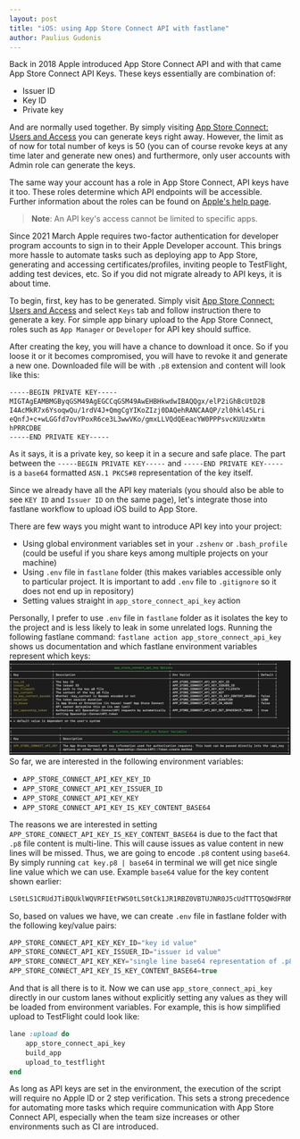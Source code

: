 ```yaml
---
layout: post
title: "iOS: using App Store Connect API with fastlane"
author: Paulius Gudonis
---
```


Back in 2018 Apple introduced App Store Connect API and with that came App Store Connect API Keys. These keys essentially are combination of:

* Issuer ID
* Key ID
* Private key

And are normally used together. By simply visiting [App Store Connect: Users and Access](https://appstoreconnect.apple.com/access/api) you can generate keys right away. However, the limit as of now for total number of keys is 50 (you can of course revoke keys at any time later and generate new ones) and furthermore, only user accounts with Admin role can generate the keys.

The same way your account has a role in App Store Connect, API keys have it too. These roles determine which API endpoints will be accessible. Further information about the roles can be found on [Apple's help page](https://help.apple.com/app-store-connect/#/deve5f9a89d7).

> **Note**: An API key's access cannot be limited to specific apps.

Since 2021 March Apple requires two-factor authentication for developer program accounts to sign in to their Apple Developer account. This brings more hassle to automate tasks such as deploying app to App Store, generating and accessing certificates/profiles, inviting people to TestFlight, adding test devices, etc. So if you did not migrate already to API keys, it is about time.

To begin, first, key has to be generated. Simply visit [App Store Connect: Users and Access](https://appstoreconnect.apple.com/access/api) and select `Keys` tab and follow instruction there to generate a key. For simple app binary upload to the App Store Connect, roles such as `App Manager` or `Developer` for API key should suffice.

After creating the key, you will have a chance to download it once. So if you loose it or it becomes compromised, you will have to revoke it and generate a new one. Downloaded file will be with `.p8` extension and content will look like this:

```
-----BEGIN PRIVATE KEY-----
MIGTAgEAMBMGByqGSM49AgEGCCqGSM49AwEHBHkwdwIBAQQgx/elP2iGhBcUtD2B
I4AcMkR7x6YsoqwQu/1rdV4J+QmgCgYIKoZIzj0DAQehRANCAAQP/zl0hkl45Lri
eQnfJ+c+wLGGfd7ovYPoxR6ce3L3wwVKo/gmxLLVQdQEeacYW0PPPsvcKUUzxWtm
hPRRCDBE
-----END PRIVATE KEY-----
```

As it says, it is a private key, so keep it in a secure and safe place. The part between the `-----BEGIN PRIVATE KEY-----` and `-----END PRIVATE KEY-----` is a `base64` formatted `ASN.1 PKCS#8` representation of the key itself.
 
Since we already have all the API key materials (you should also be able to see `KEY ID` and `Issuer ID` on the same page), let's integrate those into fastlane workflow to upload iOS build to App Store.

There are few ways you might want to introduce API key into your project:
* Using global environment variables set in your `.zshenv` or `.bash_profile` (could be useful if you share keys among multiple projects on your machine)
* Using `.env` file in `fastlane` folder (this makes variables accessible only to particular project. It is important to add `.env` file to `.gitignore` so it does not end up in repository)
* Setting values straight in `app_store_connect_api_key` action

Personally, I prefer to use `.env` file in `fastlane` folder as it isolates the key to the project and is less likely to leak in some unrelated logs. Running the following fastlane command: `fastlane action app_store_connect_api_key` shows us documentation and which fastlane environment variables represent which keys: ![app_store_connect_api_key documentation](/assets/post/app-store-connect-api-key-content.png)
So far, we are interested in the following environment variables: 
* `APP_STORE_CONNECT_API_KEY_KEY_ID`
* `APP_STORE_CONNECT_API_KEY_ISSUER_ID`
* `APP_STORE_CONNECT_API_KEY_KEY`
* `APP_STORE_CONNECT_API_KEY_IS_KEY_CONTENT_BASE64`

The reasons we are interested in setting `APP_STORE_CONNECT_API_KEY_IS_KEY_CONTENT_BASE64` is due to the fact that `.p8` file content is multi-line. This will cause issues as value content in new lines will be missed. Thus, we are going to encode `.p8` content using `base64`. By simply running `cat key.p8 | base64` in terminal we will get nice single line value which we can use. Example `base64` value for the key content shown earlier:

```javascript
LS0tLS1CRUdJTiBQUklWQVRFIEtFWS0tLS0tCk1JR1RBZ0VBTUJNR0J5cUdTTTQ5QWdFR0NDcUdTTTQ5QXdFSEJIa3dkd0lCQVFRZ3FEVkF1UEVITHNQenFhSzYKaVpsR3N1MnY1eEZzVERTTUF6eWJvSnhDbkhLZ0NnWUlLb1pJemowREFRZWhSQU5DQUFUd0t2Ym5va2l0SnNaSQpkMVRWSFhvdytCQXNMTDJ2d1NBK0lwSG50YW85V05DVjZ1dlhMNWZ3am9kUk9nQ05PNm10YnVWZ3h2QUJPMDJMCkxlc0VYaEpjCi0tLS0tRU5EIFBSSVZBVEUgS0VZLS0tLS0=
```

So, based on values we have, we can create `.env` file in fastlane folder with the following key/value pairs:

```javascript
APP_STORE_CONNECT_API_KEY_KEY_ID="key id value"
APP_STORE_CONNECT_API_KEY_ISSUER_ID="issuer id value"
APP_STORE_CONNECT_API_KEY_KEY="single line base64 representation of .p8 file contents"
APP_STORE_CONNECT_API_KEY_IS_KEY_CONTENT_BASE64=true
```

And that is all there is to it. Now we can use `app_store_connect_api_key` directly in our custom lanes without explicitly setting any values as they will be loaded from environment variables. For example, this is how simplified upload to TestFlight could look like:

```ruby
lane :upload do
	app_store_connect_api_key
	build_app
	upload_to_testflight
end
```

As long as API keys are set in the environment, the execution of the script will require no Apple ID or 2 step verification. This sets a strong precedence for automating more tasks which require communication with App Store Connect API, especially when the team size increases or other environments such as CI are introduced.
